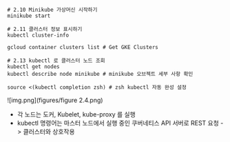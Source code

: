 ```shell
# 2.10 Minikube 가상머신 시작하기
minikube start

# 2.11 클러스터 정보 표시하기
kubectl cluster-info

gcloud container clusters list # Get GKE Clusters

# 2.13 kubectl 로 클러스터 노드 조회
kubectl get nodes
kubectl describe node minikube # minikube 오브젝트 세부 사항 확인

source <(kubectl completion zsh) # zsh kubectl 자동 완성 설정
```

![img.png](figures/figure 2.4.png)

* 각 노드는 도커, Kubelet, kube-proxy 를 실행
* kubectl 명령어는 마스터 노드에서 실행 중인 쿠버네티스 API 서버로 REST 요청 -> 클러스터와 상호작용